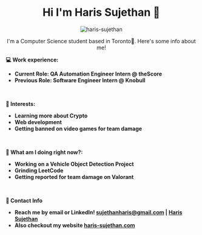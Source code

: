<h1 align="center">Hi I'm Haris Sujethan 👋</h1>
<p align="center"> <img src="https://komarev.com/ghpvc/?username=haris-sujethan&label=Profile%20views&color=0e75b6&style=flat" alt="haris-sujethan" /> </p>


<p align="center">I'm a Computer Science student based in Toronto📍. Here's some info about me!</p>

**💻 Work experience:**

- **Current Role: QA Automation Engineer Intern @ theScore**
- **Previous Role: Software Engineer Intern @ Knobull**

<br>

**🌱 Interests:**

- **Learning more about Crypto**
- **Web development**
- **Getting banned on video games for team damage**

<br>

**🤔 What am I doing right now?:**

- **Working on a Vehicle Object Detection Project**
- **Grinding LeetCode**
- **Getting reported for team damage on Valorant**

<br/>

**💬 Contact Info**

- **Reach me by email or LinkedIn! sujethanharis@gmail.com | [Haris Sujethan](https://www.linkedin.com/in/haris-sujethan-3b251921a/)**
- **Also checkout my website [haris-sujethan.com](https://haris-sujethan.com/)**
